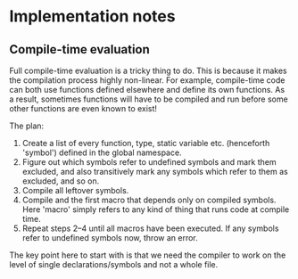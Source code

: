 Implementation notes
====================

Compile-time evaluation
-----------------------

Full compile-time evaluation is a tricky thing to do. This is because it
makes the compilation process highly non-linear. For example, compile-time
code can both use functions defined elsewhere and define its own functions.
As a result, sometimes functions will have to be compiled and run before some
other functions are even known to exist!

The plan:

1.  Create a list of every function, type, static variable etc. (henceforth
    'symbol') defined in the global namespace.
2.  Figure out which symbols refer to undefined symbols and mark them
    excluded, and also transitively mark any symbols which refer to them as
    excluded, and so on.
3.  Compile all leftover symbols.
4.  Compile and the first macro that depends only on compiled symbols. Here
    'macro' simply refers to any kind of thing that runs code at compile time.
5.  Repeat steps 2–4 until all macros have been executed. If any symbols refer
    to undefined symbols now, throw an error.

The key point here to start with is that we need the compiler to work on the
level of single declarations/symbols and not a whole file.